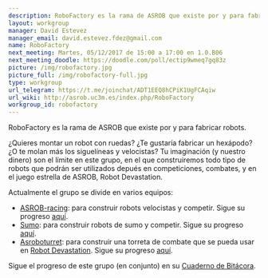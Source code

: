 ```yaml
---
description: RoboFactory es la rama de ASROB que existe por y para fabricar robots.
layout: workgroup
manager: David Estevez
manager_email: david.estevez.fdez@gmail.com
name: RoboFactory
next_meeting: Martes, 05/12/2017 de 15:00 a 17:00 en 1.0.B06
next_meeting_doodle: https://doodle.com/poll/ectip9wmeq7gq83z
picture: /img/robofactory.jpg
picture_full: /img/robofactory-full.jpg
type: workgroup
url_telegram: https://t.me/joinchat/ADT1EEQ8hCPiK1UgFCAqiw
url_wiki: http://asrob.uc3m.es/index.php/RoboFactory
workgroup_id: robofactory
---
```


RoboFactory es la rama de ASROB que existe por y para fabricar robots.

¿Quieres montar un robot con ruedas? ¿Te gustaría fabricar un hexápodo? ¿O te molan más los siguelíneas y velocistas? Tu imaginación (y nuestro dinero) son el límite en este grupo, en el que construiremos todo tipo de robots que podrán ser utilizados depués en competiciones, combates, y en el juego estrella de ASROB, Robot Devastation.

Actualmente el grupo se divide en varios equipos:

* [ASROB-racing](https://github.com/asrob-uc3m/ASROB-racing): para construir robots velocistas y competir. Sigue su progreso [aquí]().
* [Sumo](): para construir robots de sumo y competir. Sigue su progreso [aquí]().
* [Asroboturret](https://github.com/asrob-uc3m/asroboturret): para construir una torreta de combate que se pueda usar en [Robot Devastation](). Sigue su progreso [aquí]().

Sigue el progreso de este grupo (en conjunto) en su [Cuaderno de Bitácora](http://asrob.uc3m.es/index.php/RoboFactory:_Cuaderno_de_Bit%C3%A1cora).